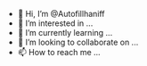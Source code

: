 - 👋 Hi, I’m @Autofillhaniff
- 👀 I’m interested in ...
- 🌱 I’m currently learning ...
- 💞️ I’m looking to collaborate on ...
- 📫 How to reach me ...

<!---
Autofillhaniff/Autofillhaniff is a ✨ special ✨ repository because its `README.md` (this file) appears on your GitHub profile.
You can click the Preview link to take a look at your changes.
--->
